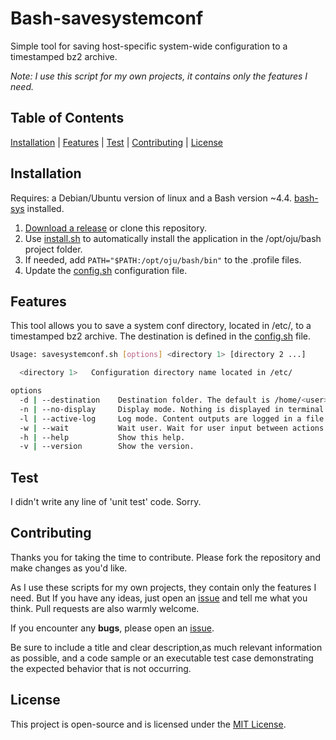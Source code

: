 # Bash-savesystemconf

Simple tool for saving host-specific system-wide configuration to a timestamped bz2 archive.

*Note: I use this script for my own projects, it contains only the features I need.*

## Table of Contents

[Installation](#installation) | [Features](#features) | [Test](#test) | [Contributing](#contributing) | [License](#license)

## Installation

Requires: a Debian/Ubuntu version of linux and a Bash version ~4.4. [bash-sys](https://github.com/ojullien/bash-sys) installed.

1. [Download a release](https://github.com/ojullien/bash-savesystemconf/releases) or clone this repository.
2. Use [install.sh](scripts/install.sh) to automatically install the application in the /opt/oju/bash project folder.
3. If needed, add `PATH="$PATH:/opt/oju/bash/bin"` to the .profile files.
4. Update the [config.sh](src/app/savesystemconf/config.sh) configuration file.

## Features

This tool allows you to save a system conf directory, located in /etc/, to a timestamped bz2 archive. The destination is defined in the [config.sh](src/app/savesystemconf/config.sh) file.

```bash
Usage: savesystemconf.sh [options] <directory 1> [directory 2 ...]

  <directory 1>   Configuration directory name located in /etc/

options
  -d | --destination    Destination folder. The default is /home/<user>
  -n | --no-display     Display mode. Nothing is displayed in terminal.
  -l | --active-log     Log mode. Content outputs are logged in a file.
  -w | --wait           Wait user. Wait for user input between actions.
  -h | --help           Show this help.
  -v | --version        Show the version.
```

## Test

I didn't write any line of 'unit test' code. Sorry.

## Contributing

Thanks you for taking the time to contribute. Please fork the repository and make changes as you'd like.

As I use these scripts for my own projects, they contain only the features I need. But If you have any ideas, just open an [issue](https://github.com/ojullien/bash-savesystemconf/issues/new/choose) and tell me what you think. Pull requests are also warmly welcome.

If you encounter any **bugs**, please open an [issue](https://github.com/ojullien/bash-savesystemconf/issues/new/choose).

Be sure to include a title and clear description,as much relevant information as possible, and a code sample or an executable test case demonstrating the expected behavior that is not occurring.

## License

This project is open-source and is licensed under the [MIT License](LICENSE).
